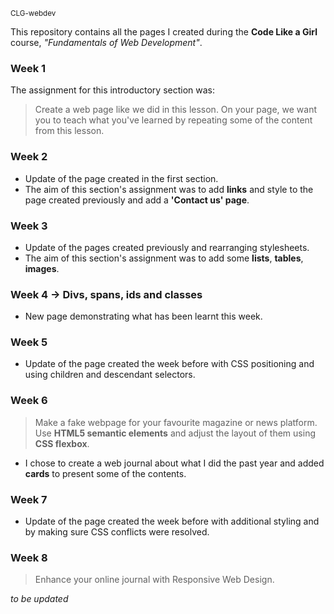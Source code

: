 <sub>CLG-webdev</sub>

This repository contains all the pages I created during the **Code Like a Girl** course, _"Fundamentals of Web Development"_. 

### Week 1
The assignment for this introductory section was:
>Create a web page like we did in this lesson. On your page, we want you to teach what you've learned by repeating some of the content from this lesson.

### Week 2
- Update of the page created in the first section.
- The aim of this section's assignment was to add **links** and style to the page created previously and add a **'Contact us' page**.

### Week 3
- Update of the pages created previously and rearranging stylesheets.
- The aim of this section's assignment was to add some **lists**, **tables**, **images**.

### Week 4 &rarr; Divs, spans, ids and classes
- New page demonstrating what has been learnt this week.

### Week 5
- Update of the page created the week before with CSS positioning and using children and descendant selectors.

### Week 6
>Make a fake webpage for your favourite magazine or news platform. Use **HTML5 semantic elements** and adjust the layout of them using **CSS flexbox**.
- I chose to create a web journal about what I did the past year and added **cards** to present some of the contents.

### Week 7
- Update of the page created the week before with additional styling and by making sure CSS conflicts were resolved.

### Week 8
>Enhance your online journal with Responsive Web Design.


_to be updated_
